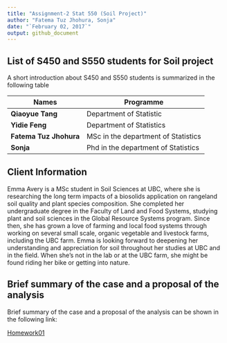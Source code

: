 ```yaml
---
title: "Assignment-2 Stat 550 (Soil Project)"
author: "Fatema Tuz Jhohura, Sonja"
date: "`February 02, 2017`"
output: github_document
---
```


## List of S450 and S550 students for Soil project

A short introduction about S450 and S550 students is summarized in the following table

|   Names      |          Programme                                            |
|---------|-------------------------------------------------------|
| **Qiaoyue Tang**       | Department of Statistic                                     |
| **Yidie Feng**        | Department of Statistics |
| **Fatema Tuz Jhohura** | MSc in the department of Statistics     |
| **Sonja**      | Phd in the department of Statistics



## Client Information

Emma Avery is a MSc student in Soil Sciences at UBC, where she is researching the long term impacts of a biosolids application on rangeland soil quality and plant species composition. She completed her undergraduate degree in the Faculty of Land and Food Systems, studying plant and soil sciences in the Global Resource Systems program. Since then, she has grown a love of farming and local food systems through working on several small scale, organic vegetable and livestock farms, including the UBC farm. Emma is looking forward to deepening her understanding and appreciation for soil throughout her studies at UBC and in the field. When she’s not in the lab or at the UBC farm, she might be found riding her bike or getting into nature.


## Brief summary of the case and a proposal of the analysis
 Brief summary of the case and a proposal of the analysis can be shown in the following link:
 
 [Homework01](https://github.com/fjhohura/Stat550/blob/master/proposal/Brief_summary.md)
 

